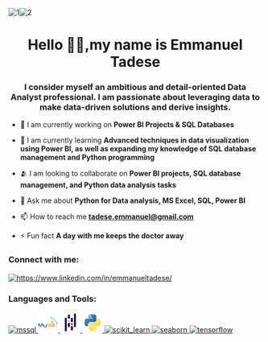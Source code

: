 ![1](https://github.com/Tadeshee/Tadeshee/assets/124716537/bcf8db7f-8058-499d-a16c-48376ea20680)![2](https://github.com/Tadeshee/Tadeshee/assets/124716537/ed69359b-a40f-4111-a7e4-28e21f461cc2)

<h1 align="center">Hello 👋🤪,my name is Emmanuel Tadese</h1>
<h3 align="center">I consider myself an ambitious and detail-oriented Data Analyst professional. I am passionate about leveraging data to make data-driven solutions and derive insights.</h3>

- 🔭 I am currently working on **Power BI Projects & SQL Databases**

- 🌱 I am currently learning **Advanced techniques in data visualization using Power BI, as well as expanding my knowledge of SQL database management and Python programming**

- 🫂 I am looking to collaborate on **Power BI projects, SQL database management, and Python data analysis tasks**

- 💬 Ask me about **Python for Data analysis, MS Excel, SQL, Power BI**

- 📫 How to reach me **tadese.emmanuel@gmail.com**

- ⚡ Fun fact **A day with me keeps the doctor away**

<h3 align="left">Connect with me:</h3>
<p align="left">
<a href="https://linkedin.com/in/https://www.linkedin.com/in/emmanueltadese/" target="blank"><img align="center" src="https://raw.githubusercontent.com/rahuldkjain/github-profile-readme-generator/master/src/images/icons/Social/linked-in-alt.svg" alt="https://www.linkedin.com/in/emmanueltadese/" height="30" width="40" /></a>
</p>

<h3 align="left">Languages and Tools:</h3>
<p align="left"> <a href="https://www.microsoft.com/en-us/sql-server" target="_blank" rel="noreferrer"> <img src="https://www.svgrepo.com/show/303229/microsoft-sql-server-logo.svg" alt="mssql" width="40" height="40"/> </a> <a href="https://www.mysql.com/" target="_blank" rel="noreferrer"> <img src="https://raw.githubusercontent.com/devicons/devicon/master/icons/mysql/mysql-original-wordmark.svg" alt="mysql" width="40" height="40"/> </a> <a href="https://pandas.pydata.org/" target="_blank" rel="noreferrer"> <img src="https://raw.githubusercontent.com/devicons/devicon/2ae2a900d2f041da66e950e4d48052658d850630/icons/pandas/pandas-original.svg" alt="pandas" width="40" height="40"/> </a> <a href="https://www.python.org" target="_blank" rel="noreferrer"> <img src="https://raw.githubusercontent.com/devicons/devicon/master/icons/python/python-original.svg" alt="python" width="40" height="40"/> </a> <a href="https://scikit-learn.org/" target="_blank" rel="noreferrer"> <img src="https://upload.wikimedia.org/wikipedia/commons/0/05/Scikit_learn_logo_small.svg" alt="scikit_learn" width="40" height="40"/> </a> <a href="https://seaborn.pydata.org/" target="_blank" rel="noreferrer"> <img src="https://seaborn.pydata.org/_images/logo-mark-lightbg.svg" alt="seaborn" width="40" height="40"/> </a> <a href="https://www.tensorflow.org" target="_blank" rel="noreferrer"> <img src="https://www.vectorlogo.zone/logos/tensorflow/tensorflow-icon.svg" alt="tensorflow" width="40" height="40"/> </a> </p>
